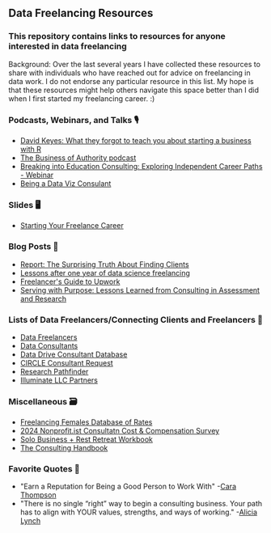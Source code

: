 ## Data Freelancing Resources

### This repository contains links to resources for anyone interested in data freelancing

Background: Over the last several years I have collected these resources to share with individuals who have reached out for advice on freelancing in data work. I do not endorse any particular resource in this list. My hope is that these resources might help others navigate this space better than I did when I first started my freelancing career. :)

### Podcasts, Webinars, and Talks 🎙️

- [David Keyes: What they forgot to teach you about starting a business with R](https://www.youtube.com/watch?v=FWPMUolmflA)
- [The Business of Authority podcast](https://thebusinessofauthority.com/)
- [Breaking into Education Consulting: Exploring Independent Career Paths - Webinar](https://www.youtube.com/watch?v=50hWMIyR6bw)
- [Being a Data Viz Consulant](https://www.youtube.com/watch?v=qUQ3MIDNyQc)
  
### Slides 🖥️

- [Starting Your Freelance Career](https://cghlewis.com/talks/eds_freelance/)

### Blog Posts 📖

- [Report: The Surprising Truth About Finding Clients](https://samlandenwitsch.substack.com/p/report-the-surprising-truth-about)
- [Lessons after one year of data science freelancing](https://barbierjoseph.com/blog/lessons-after-one-year-of-data-science-freelancing/)
- [Freelancer's Guide to Upwork](https://www.techbybryce.com/blog/freelancers-guide-to-upwork)
- [Serving with Purpose: Lessons Learned from Consulting in Assessment and Research](https://cehhs.utk.edu/elps/serving-with-purpose-lessons-learned-from-consulting-in-assessment-and-research/)

### Lists of Data Freelancers/Connecting Clients and Freelancers 📝

- [Data Freelancers](https://datafreelancers.com/)
- [Data Consultants](https://docs.google.com/spreadsheets/d/1sQmagDcatQfSQFtV2SQTjpBlUW7z0ubDXAP707aW4JU)
- [Data Drive Consultant Database](https://docs.google.com/forms/d/e/1FAIpQLSeyzzp8aSQWxuoOn4miK5ra33N53v8r6JETDVY-mnf7WUJO-g/viewform)
- [CIRCLE Consultant Request](https://earlychildhood.stanford.edu/circle-consultant-request-qualifications)
- [Research Pathfinder](https://www.researchpathfinder.co/)
- [Illuminate LLC Partners](https://illcglobal.com/careers-and-consulting/)

### Miscellaneous 🗃️

- [Freelancing Females Database of Rates](https://freelancingfemales.com/rates)
- [2024 Nonprofit.ist Consultatn Cost & Compensation Survey](https://www.nonprofit.ist/images/Nonprofit.ist---4th-Annual-Survey---Executive-Summary.pdf)
- [Solo Business + Rest Retreat Workbook](https://dalyanalytics.notion.site/Solo-Business-Rest-Retreat-Workbook-Shared-28b02b24f74c806ba1f5feb79ef626c0)
- [The Consulting Handbook](https://github.com/sdg-1/consulting-handbook)

### Favorite Quotes 💬

- "Earn a Reputation for Being a Good Person to Work With" -[Cara Thompson](https://www.youtube.com/watch?v=qUQ3MIDNyQc)
- "There is no single “right” way to begin a consulting business. Your path has to align with YOUR values, strengths, and ways of working." -[Alicia Lynch](https://www.linkedin.com/posts/aliciadlynch_consulting-programevaluation-youthdevelopment-activity-7377338934059491328-9i_F?utm_source=share&utm_medium=member_desktop&rcm=ACoAABPsg-oB718PCEs44oNMls4NhJefOOQiWG0)


